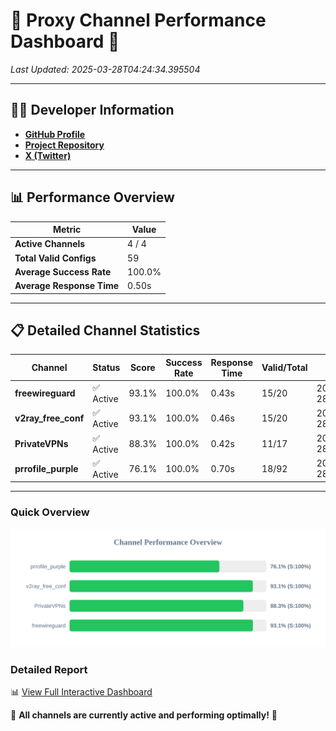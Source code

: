 # 🌟 Proxy Channel Performance Dashboard 🌟

_Last Updated: 2025-03-28T04:24:34.395504_

---

## 👩‍💻 Developer Information

- **[GitHub Profile](https://github.com/4n0nymou3)**  
- **[Project Repository](https://github.com/4n0nymou3/multi-proxy-config-fetcher)**  
- **[X (Twitter)](https://x.com/4n0nymou3)**  

---

## 📊 Performance Overview

| Metric                | Value       |
|-----------------------|-------------|
| **Active Channels**   | 4 / 4       |
| **Total Valid Configs** | 59          |
| **Average Success Rate** | 100.0%      |
| **Average Response Time** | 0.50s       |

---

## 📋 Detailed Channel Statistics

| Channel          | Status     | Score  | Success Rate | Response Time | Valid/Total | Last Success               |
|------------------|------------|--------|--------------|---------------|-------------|----------------------------|
| **freewireguard**  | ✅ Active  | 93.1%  | 100.0% | 0.43s         | 15/20       | 2025-03-28T04:24:34.393731 |
| **v2ray_free_conf**  | ✅ Active  | 93.1%  | 100.0% | 0.46s         | 15/20       | 2025-03-28T04:24:33.485110 |
| **PrivateVPNs**  | ✅ Active  | 88.3%  | 100.0% | 0.42s         | 11/17       | 2025-03-28T04:24:33.942925 |
| **prrofile_purple**  | ✅ Active  | 76.1%  | 100.0% | 0.70s         | 18/92       | 2025-03-28T04:24:32.961224 |

---

### Quick Overview
<div align="center">
  <a href="https://raw.githubusercontent.com/nullluser/NullRepo/refs/heads/main/assets/channel_stats_chart.svg">
    <img src="https://raw.githubusercontent.com/nullluser/NullRepo/refs/heads/main/assets/channel_stats_chart.svg" alt="Source Performance Statistics" width="800">
  </a>
</div>

### Detailed Report
📊 [View Full Interactive Dashboard](https://htmlpreview.github.io/?https://github.com/nullluser/NullRepo/blob/main/assets/performance_report.html)

🎉 **All channels are currently active and performing optimally!** 🎉
